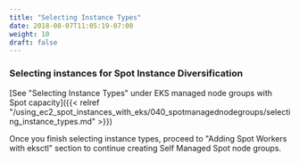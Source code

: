 ```yaml
---
title: "Selecting Instance Types"
date: 2018-08-07T11:05:19-07:00
weight: 10
draft: false
---
```

### Selecting instances for Spot Instance Diversification

[See "Selecting Instance Types" under EKS managed node groups with Spot capacity]({{< relref "/using_ec2_spot_instances_with_eks/040_spotmanagednodegroups/selecting_instance_types.md" >}})

Once you finish selecting instance types, proceed to "Adding Spot Workers with eksctl" section to continue creating Self Managed Spot node groups.
